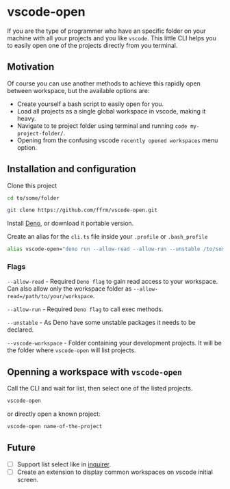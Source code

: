 # vscode-open
If you are the type of programmer who have an specific folder on your machine with all your projects and you like `vscode`. This little CLI helps you to easily open one of the projects directly from you terminal.

## Motivation
Of course you can use another methods to achieve this rapidly open between workspace, but the available options are:

- Create yourself a bash script to easily open for you.
- Load all projects as a single global workspace in vscode, making it heavy.
- Navigate to te project folder using terminal and running `code my-project-folder/`.
- Opening from the confusing vscode `recently opened workspaces` menu option.

## Installation and configuration
Clone this project

```bash
cd to/some/folder

git clone https://github.com/ffrm/vscode-open.git
```

Install [Deno](https://deno.land/), or download it portable version.

Create an alias for the `cli.ts` file inside your `.profile` or `.bash_profile`

```bash
alias vscode-open="deno run --allow-read --allow-run --unstable /to/some/folder/cli.ts --vscode-workspace=\"/path/to/your/vscode-workspace\""
```

### Flags

`--allow-read` - Required `Deno flag` to gain read access to your workspace. Can also allow only the workspace folder as `--allow-read=/path/to/your/workspace`.

`--allow-run` - Required `Deno flag` to call exec methods.

`--unstable` - As Deno have some unstable packages it needs to be declared.

`--vscode-workspace` - Folder containing your development projects. It will be the folder where `vscode-open` will list projects.

## Openning a workspace with `vscode-open`

Call the CLI and wait for list, then select one of the listed projects.

```bash
vscode-open
```

or directly open a known project:

```bash
vscode-open name-of-the-project
```

## Future
- [ ] Support list select like in [inquirer](https://www.npmjs.com/package/inquirer).
- [ ] Create an extension to display common workspaces on vscode initial screen.
